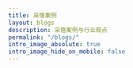 ```yaml
---
title: 采恪案例
layout: blogs
description: 采恪案例与行业观点
permalink: "/blogs/"
intro_image_absolute: true
intro_image_hide_on_mobile: false
---
```



